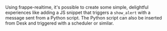 Using frappe-realtime, it's possible to create some simple, delightful experiences like 
adding a JS snippet that triggers a `show_alert` with a message sent from a Python script.
The Python script can also be inserted from Desk and triggered with a scheduler or similar.
